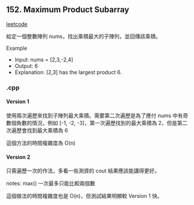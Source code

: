 ## 152. Maximum Product Subarray
[leetcode](https://leetcode.com/problems/maximum-product-subarray/description/)

給定一個整數陣列 nums，找出乘積最大的子陣列，並回傳該乘積。

Example
- Input: nums = [2,3,-2,4]
- Output: 6
- Explanation: [2,3] has the largest product 6.
### .cpp
#### Version 1
使用兩次遍歷來找到子陣列最大乘積。需要第二次遍歷是為了應付 nums 中有奇數個負數的情況，例如 [-1, -2, -3]，第一次遍歷找到的最大乘積為 2，但是第二次遍歷會找到最大乘積為 6

這個方法的時間複雜度為 O(n)
#### Version 2
只需遍歷一次的作法，多看一些測資的 cout 結果應該能講得更好。

notes: max() 一次最多只能比較兩個數

這個做法的時間複雜度也是 O(n)，但測試結果明顯較 Version 1 快。